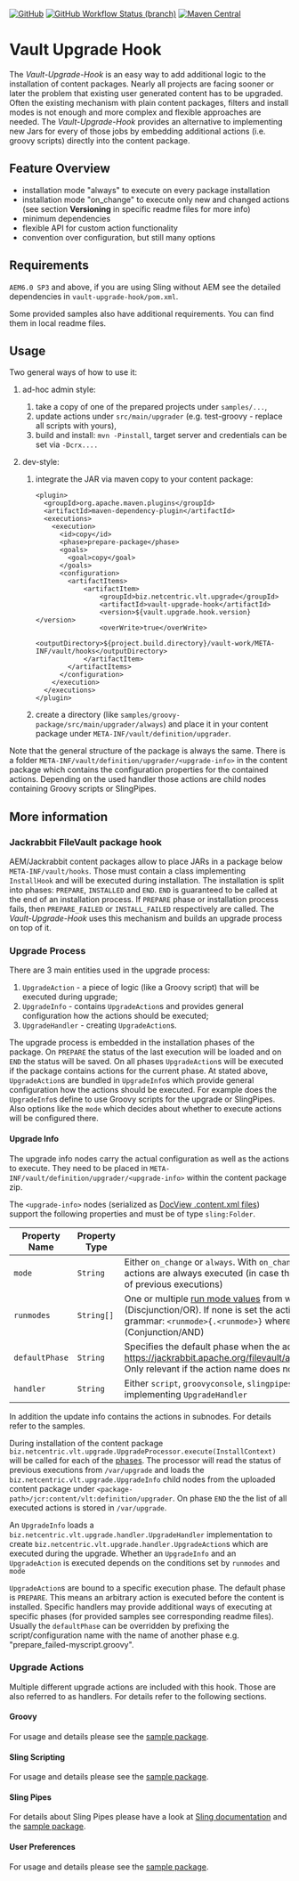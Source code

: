 [![GitHub](https://img.shields.io/github/license/Netcentric/vault-upgrade-hook)](LICENSE.txt)
[![GitHub Workflow Status (branch)](https://img.shields.io/github/workflow/status/Netcentric/vault-upgrade-hook/continuous-deployment/develop)](https://github.com/Netcentric/vault-upgrade-hook/actions)
[![Maven Central](https://img.shields.io/maven-central/v/biz.netcentric.vlt.upgrade/vault-upgrade-hook.svg?label=Maven%20Central)](https://search.maven.org/artifact/biz.netcentric.vlt.upgrade/vault-upgrade-hook)

# Vault Upgrade Hook

The *Vault-Upgrade-Hook* is an easy way to add additional logic to the installation of content packages. Nearly all projects are facing sooner or later the problem that existing user generated content has to be upgraded. Often the existing mechanism with plain content packages, filters and install modes is not enough and more complex and flexible approaches are needed. The *Vault-Upgrade-Hook* provides an alternative to implementing new Jars for every of those jobs by embedding additional actions (i.e. groovy scripts) directly into the content package. 

## Feature Overview

- installation mode "always" to execute on every package installation 
- installation mode "on_change" to execute only new and changed actions (see section **Versioning** in specific readme files for more info)
- minimum dependencies
- flexible API for custom action functionality
- convention over configuration, but still many options

## Requirements
 
`AEM6.0 SP3` and above, if you are using Sling without AEM see the detailed dependencies in `vault-upgrade-hook/pom.xml`.

Some provided samples also have additional requirements. You can find them in local readme files.

## Usage

Two general ways of how to use it: 

1. ad-hoc admin style:
    1. take a copy of one of the prepared projects under `samples/...`, 
    1. update actions under `src/main/upgrader` (e.g. test-groovy - replace all scripts with yours),
    1. build and install: `mvn -Pinstall`, target server and credentials can be set via `-Dcrx....`

2. dev-style:
    1. integrate the JAR via maven copy to your content package:
        ```
        <plugin>
          <groupId>org.apache.maven.plugins</groupId>
          <artifactId>maven-dependency-plugin</artifactId>
          <executions>
            <execution>
              <id>copy</id>
              <phase>prepare-package</phase>
              <goals>
                <goal>copy</goal>
              </goals>
              <configuration>
                <artifactItems>
                    <artifactItem>
                        <groupId>biz.netcentric.vlt.upgrade</groupId>
                        <artifactId>vault-upgrade-hook</artifactId>
                        <version>${vault.upgrade.hook.version}</version>
                        <overWrite>true</overWrite>
                        <outputDirectory>${project.build.directory}/vault-work/META-INF/vault/hooks</outputDirectory>
                    </artifactItem>
                </artifactItems>
              </configuration>
            </execution>
          </executions>
        </plugin>
        ```
    2. create a directory (like `samples/groovy-package/src/main/upgrader/always`) and place it in your content package under `META-INF/vault/definition/upgrader`.

Note that the general structure of the package is always the same. There is a folder `META-INF/vault/definition/upgrader/<upgrade-info>` in the content package which contains the configuration properties for the contained actions. Depending on the used handler those actions are child nodes containing Groovy scripts or SlingPipes.   

## More information

### Jackrabbit FileVault package hook

AEM/Jackrabbit content packages allow to place JARs in a package below `META-INF/vault/hooks`. Those must contain a class implementing `InstallHook` and will be executed during installation. The installation is split into phases: `PREPARE`, `INSTALLED` and `END`. `END` is guaranteed to be called at the end of an installation process. If `PREPARE` phase or installation process fails, then `PREPARE_FAILED` or `INSTALL_FAILED` respectively are called. The *Vault-Upgrade-Hook* uses this mechanism and builds an upgrade process on top of it.

### Upgrade Process

There are 3 main entities used in the upgrade process:

1. `UpgradeAction` - a piece of logic (like a Groovy script) that will be executed during upgrade;
1. `UpgradeInfo` - contains `UpgradeAction`s and provides general configuration how the actions should be executed;
1. `UpgradeHandler` - creating `UpgradeAction`s.

The upgrade process is embedded in the installation phases of the package. On `PREPARE` the status of the last execution will be loaded and on `END` the status will be saved. On all phases `UpgradeAction`s will be executed if the package contains actions for the current phase. At stated above, `UpgradeAction`s are bundled in `UpgradeInfo`s which provide general configuration how the actions should be executed. For example does the `UpgradeInfo`s define to use Groovy scripts for the upgrade or SlingPipes. Also options like the `mode` which decides about whether to execute actions will be configured there.

#### Upgrade Info 

The upgrade info nodes carry the actual configuration as well as the actions to execute.
They need to be placed in `META-INF/vault/definition/upgrader/<upgrade-info>` within the content package zip.

The `<upgrade-info>` nodes (serialized as [DocView .content.xml files](https://jackrabbit.apache.org/filevault/docview.html)) support the following properties and must be of type `sling:Folder`.

Property Name | Property Type | Description | Default Value | Mandatory
--- | --- | --- | --- | ---
`mode` | `String` | Either `on_change` or `always`.  With `on_change` only new and changed actions are executed, otherwise the given actions are always executed (in case the run mode condition is fullfilled and the phase is executed, independent of previous executions) | `on_change` | no
`runmodes` | `String[]` | One or multiple [run mode values](https://sling.apache.org/documentation/bundles/sling-settings-org-apache-sling-settings.html) from which at least one value must be fullfilled for the action to be executed (Discjunction/OR). If none is set the action will always be executed! Each run mode value has the following grammar: `<runmode>{.<runmode>}` where multiple `<runmode>`s (concatenated by `.`) all need to be set (Conjunction/AND) | - (no restriction) | no
`defaultPhase` | `String` | Specifies the default phase when the action is executed. One of `prepare`, `installed` or `end`. See also <https://jackrabbit.apache.org/filevault/apidocs/org/apache/jackrabbit/vault/packaging/InstallContext.Phase.html>. Only relevant if the action name does not specify a phase. | `prepare` | no
`handler` | `String` | Either `script`, `groovyconsole`, `slingpipes`, `userpreferences` or another fully-qualified classname of a class implementing `UpgradeHandler` | - | yes

In addition the update info contains the actions in subnodes. For details refer to the samples. 

During installation of the content package `biz.netcentric.vlt.upgrade.UpgradeProcessor.execute(InstallContext)` will be called for each of the [phases](https://jackrabbit.apache.org/filevault/apidocs/org/apache/jackrabbit/vault/packaging/InstallContext.Phase.html). The processor will read the status of previous executions from `/var/upgrade` and loads the `biz.netcentric.vlt.upgrade.UpgradeInfo` child nodes from the uploaded content package under `<package-path>/jcr:content/vlt:definition/upgrader`. On phase `END` the the list of all executed actions is stored in `/var/upgrade`.

An `UpgradeInfo` loads a `biz.netcentric.vlt.upgrade.handler.UpgradeHandler` implementation to create `biz.netcentric.vlt.upgrade.handler.UpgradeAction`s which are executed during the upgrade. Whether an `UpgradeInfo` and an `UpgradeAction` is executed depends on the conditions set by `runmodes` and `mode`

`UpgradeAction`s are bound to a specific execution phase. The default phase is `PREPARE`. This means an arbitrary action is executed before the content is installed. Specific handlers may provide additional ways of executing at specific phases (for provided samples see corresponding readme files). Usually the `defaultPhase` can be overridden by prefixing the script/configuration name with the name of another phase e.g. "prepare_failed-myscript.groovy".

### Upgrade Actions
Multiple different upgrade actions are included with this hook. Those are also referred to as handlers. For details refer to the following sections.

#### Groovy

For usage and details please see the [sample package](samples/groovy-package).

#### Sling Scripting

For usage and details please see the [sample package](samples/script-package).

#### Sling Pipes

For details about Sling Pipes please have a look at [Sling documentation](https://sling.apache.org/documentation/bundles/sling-pipes.html) and the [sample package](samples/sling-pipes-package).

#### User Preferences

For usage and details please see the [sample package](samples/userpreferences-package).
